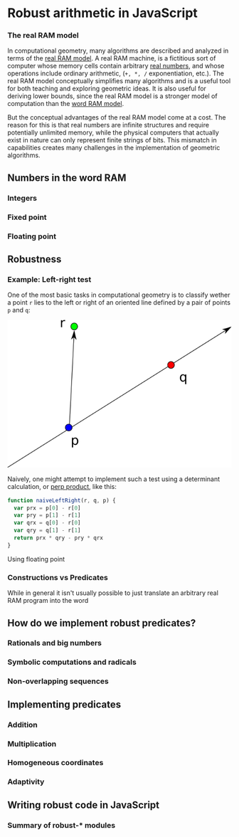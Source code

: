 # Robust arithmetic in JavaScript

### The real RAM model

In computational geometry, many algorithms are described and analyzed in terms of the [real RAM model](http://en.wikipedia.org/wiki/Blum%E2%80%93Shub%E2%80%93Smale_machine). A real RAM machine, is a fictitious sort of computer whose memory cells contain arbitrary [real numbers](http://en.wikipedia.org/wiki/Real_number), and whose operations include ordinary arithmetic, (`+, *, /` exponentiation, etc.). The real RAM model conceptually simplifies many algorithms and is a useful tool for both teaching and exploring geometric ideas.  It is also useful for deriving lower bounds, since the real RAM model is a stronger model of computation than the [word RAM model](http://en.wikipedia.org/wiki/Random-access_machine).

But the conceptual advantages of the real RAM model come at a cost. The reason for this is that real numbers are infinite structures and require potentially unlimited memory, while the physical computers that actually exist in nature can only represent finite strings of bits. This mismatch in capabilities creates many challenges in the implementation of geometric algorithms.

## Numbers in the word RAM

### Integers

### Fixed point

### Floating point


## Robustness

### Example: Left-right test

One of the most basic tasks in computational geometry is to classify wether a point `r` lies to the left or right of an oriented line defined by a pair of points `p` and `q`:  

<img src="images/left-right.png">

Naively, one might attempt to implement such a test using a determinant calculation, or [perp product](http://geomalgorithms.com/vector_products.html#2D-Perp-Product), like this:

```javascript
function naiveLeftRight(r, q, p) {
  var prx = p[0] - r[0]
  var pry = p[1] - r[1]
  var qrx = q[0] - r[0]
  var qry = q[1] - r[1]
  return prx * qry - pry * qrx
}
```

Using floating point 


### Constructions vs Predicates

While in general it isn't usually possible to just translate an arbitrary real RAM program into the word 



## How do we implement robust predicates?

### Rationals and big numbers

### Symbolic computations and radicals

### Non-overlapping sequences



## Implementing predicates

### Addition

### Multiplication

### Homogeneous coordinates

### Adaptivity




## Writing robust code in JavaScript

### Summary of robust-* modules
